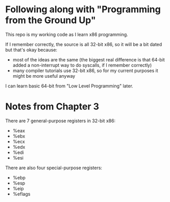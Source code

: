 # Following along with "Programming from the Ground Up"

This repo is my working code as I learn x86 programming.

If I remember correctly, the source is all 32-bit x86, so
it will be a bit dated but that's okay because:
- most of the ideas are the same (the biggest real difference
  is that 64-bit added a non-interrupt way to do syscalls, if
  I remember correctly)
- many compiler tutorials use 32-bit x86, so for my current
  purposes it might be more useful anyway

I can learn basic 64-bit from "Low Level Programming" later.

# Notes from Chapter 3

There are 7 general-purpose registers in 32-bit x86:
* %eax
* %ebx
* %ecx
* %edx
* %edi
* %esi

There are also four special-purpose registers:
* %ebp
* %esp
* %eip
* %eflags


